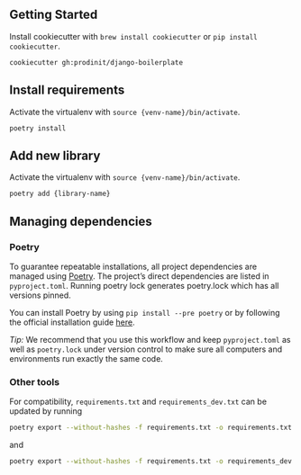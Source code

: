 ## Getting Started

Install cookiecutter with `brew install cookiecutter` or `pip install cookiecutter`.

```
cookiecutter gh:prodinit/django-boilerplate
```

## Install requirements
Activate the virtualenv with `source {venv-name}/bin/activate`.

```
poetry install
```

## Add new library
Activate the virtualenv with `source {venv-name}/bin/activate`.

```
poetry add {library-name}
```

## Managing dependencies

### Poetry

To guarantee repeatable installations, all project dependencies are managed using [Poetry](https://python-poetry.org/). The project’s direct dependencies are listed in `pyproject.toml`. Running poetry lock generates poetry.lock which has all versions pinned.

You can install Poetry by using `pip install --pre poetry` or by following the official installation guide [here](https://github.com/python-poetry/poetry#installation).

*Tip:* We recommend that you use this workflow and keep `pyproject.toml` as well as `poetry.lock` under version control to make sure all computers and environments run exactly the same code.

### Other tools

For compatibility, `requirements.txt` and `requirements_dev.txt` can be updated by running

```bash
poetry export --without-hashes -f requirements.txt -o requirements.txt
```
and 
```bash
poetry export --without-hashes -f requirements.txt -o requirements_dev.txt --with dev
```